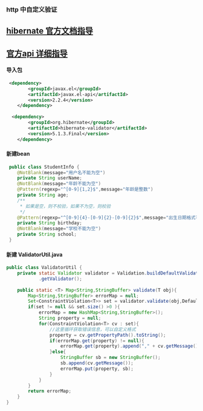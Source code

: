 ### http 中自定义验证


## [hibernate 官方文档指导](http://hibernate.org/validator/documentation/getting-started/)
## [官方api 详细指导](https://docs.jboss.org/hibernate/stable/validator/reference/en-US/html_single/#validator-gettingstarted-createmodel)

#### 导入包
``` xml
 <dependency>  
        <groupId>javax.el</groupId>  
        <artifactId>javax.el-api</artifactId>  
        <version>2.2.4</version>  
    </dependency>  
      
  <dependency>  
        <groupId>org.hibernate</groupId>  
        <artifactId>hibernate-validator</artifactId>  
        <version>5.1.3.Final</version>  
    </dependency>  
```

#### 新建bean
``` java
 public class StudentInfo {  
    @NotBlank(message="用户名不能为空")  
    private String userName;  
    @NotBlank(message="年龄不能为空")  
    @Pattern(regexp="^[0-9]{1,2}$",message="年龄是整数")  
    private String age;  
    /** 
     * 如果是空，则不校验，如果不为空，则校验 
     */  
    @Pattern(regexp="^[0-9]{4}-[0-9]{2}-[0-9]{2}$",message="出生日期格式不正确")  
    private String birthday;   
    @NotBlank(message="学校不能为空")  
    private String school;  
 }
```

#### 新建 ValidatorUtil.java
``` java
public class ValidatorUtil {  
    private static Validator validator = Validation.buildDefaultValidatorFactory()  
            .getValidator();  
      
    public static <T> Map<String,StringBuffer> validate(T obj){  
        Map<String,StringBuffer> errorMap = null;  
        Set<ConstraintViolation<T>> set = validator.validate(obj,Default.class);  
        if(set != null && set.size() >0 ){  
            errorMap = new HashMap<String,StringBuffer>();  
            String property = null;  
            for(ConstraintViolation<T> cv : set){  
                //这里循环获取错误信息，可以自定义格式  
                property = cv.getPropertyPath().toString();  
                if(errorMap.get(property) != null){  
                    errorMap.get(property).append("," + cv.getMessage());  
                }else{  
                    StringBuffer sb = new StringBuffer();  
                    sb.append(cv.getMessage());  
                    errorMap.put(property, sb);  
                }  
            }  
        }  
        return errorMap;  
    }    
}  
```